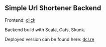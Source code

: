 ## Simple Url Shortener Backend

Frontend: [click](https://github.com/majesnix/simple-url-shortener-frontend)

Backend build with Scala, Cats, Skunk.

Deployed version can be found here: [dcl.re](https://dcl.re)